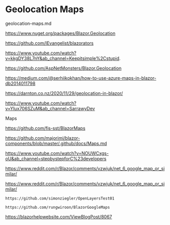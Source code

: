 # Geolocation Maps

geolocation-maps.md

https://www.nuget.org/packages/Blazor.Geolocation

https://github.com/IEvangelist/blazorators

https://www.youtube.com/watch?v=kkgDY38L7nY&ab_channel=Keepitsimple%2Cstupid.

https://github.com/AspNetMonsters/Blazor.Geolocation

https://medium.com/@serhiikokhan/how-to-use-azure-maps-in-blazor-db2014011798

https://darnton.co.nz/2020/11/29/geolocation-in-blazor/

https://www.youtube.com/watch?v=YIux706SZuM&ab_channel=SarrawyDev

Maps

https://github.com/fis-sst/BlazorMaps

https://github.com/majorimi/blazor-components/blob/master/.github/docs/Maps.md

https://www.youtube.com/watch?v=NOUWCxgs-oU&ab_channel=stepbystepforC%23developers

https://www.reddit.com/r/Blazor/comments/vzwjuk/net_6_google_map_or_similar/

https://www.reddit.com/r/Blazor/comments/vzwjuk/net_6_google_map_or_similar/

    https://github.com/simonziegler/OpenLayersTest01

    https://github.com/rungwiroon/BlazorGoogleMaps

https://blazorhelpwebsite.com/ViewBlogPost/8067
